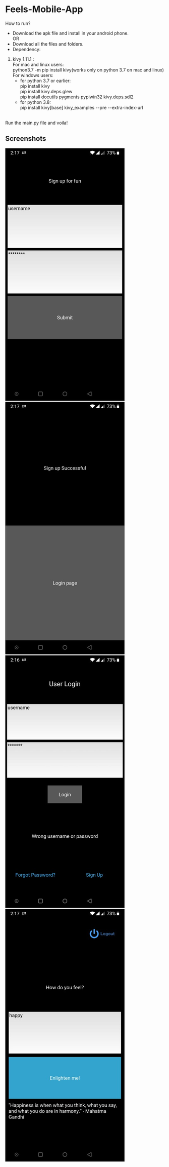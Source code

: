 # Feels-Mobile-App
How to run?
* Download the apk file and install in your android phone.<br />
                          OR
* Download all the files and folders.
* Dependency:<br />
1) kivy 1.11.1 :<br />
  For mac and linux users:<br /> 
    python3.7 -m pip install kivy(works only on python 3.7 on mac and linux)<br />
  For windows users:<br />
    * for python 3.7 or earlier:<br /> pip install kivy<br />
                                     pip install kivy.deps.glew<br />
                                     pip install docutils pygments pypiwin32 kivy.deps.sdl2<br />
    * for python 3.8:<br /> pip install kivy[base] kivy_examples --pre --extra-index-url<br />
<br />
Run the main.py file and voila!

## Screenshots

![Screenshot1 - images/Screenshot1.jpg](images/Screenshot1.jpg)
![Screenshot2 - images/Screenshot2.jpg](images/Screenshot2.jpg)
![Screenshot3 - images/Screenshot3.jpg](images/Screenshot3.jpg)
![Screenshot4 - images/Screenshot4.jpg](images/Screenshot4.jpg)